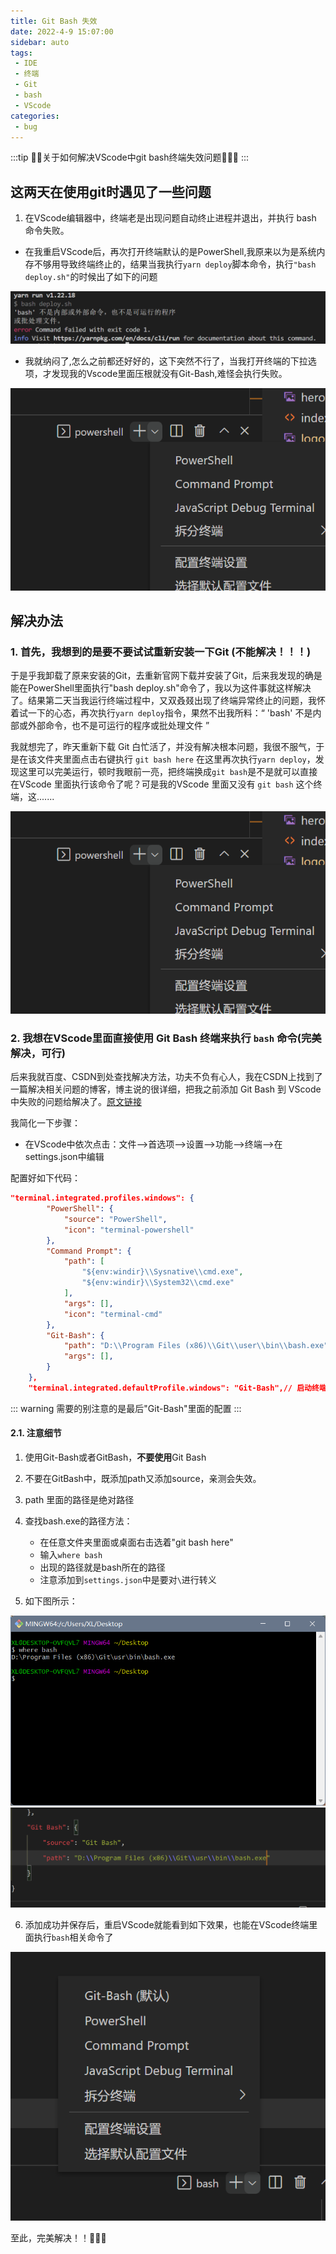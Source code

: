 ```yaml
---
title: Git Bash 失效
date: 2022-4-9 15:07:00
sidebar: auto
tags:
 - IDE
 - 终端
 - Git
 - bash
 - VScode
categories: 
 - bug
---
```


:::tip
:strawberry::tangerine:关于如何解决VScode中git bash终端失效问题:lollipop::strawberry::candy:
:::

<!-- more -->

## 这两天在使用git时遇见了一些问题

1. 在VScode编辑器中，终端老是出现问题自动终止进程并退出，并执行 bash 命令失败。

- 在我重启VScode后，再次打开终端默认的是PowerShell,我原来以为是系统内存不够用导致终端终止的，结果当我执行`yarn deploy`脚本命令，执行`"bash deploy.sh"`的时候出了如下的问题

<img src="./imgages/nogitbash/1.png">

- 我就纳闷了,怎么之前都还好好的，这下突然不行了，当我打开终端的下拉选项，才发现我的Vscode里面压根就没有Git-Bash,难怪会执行失败。

<img src="./imgages/nogitbash/2.png">

## 解决办法

### 1. 首先，我想到的是要不要试试重新安装一下Git (**不能解决！！！**)

于是乎我卸载了原来安装的Git，去重新官网下载并安装了Git，后来我发现的确是能在PowerShell里面执行"bash deploy.sh"命令了，我以为这件事就这样解决了。结果第二天当我运行终端过程中，又双叒叕出现了终端异常终止的问题，我怀着试一下的心态，再次执行`yarn deploy`指令，果然不出我所料：“ 'bash' 不是内部或外部命令，也不是可运行的程序或批处理文件 ”

我就想完了，昨天重新下载 Git 白忙活了，并没有解决根本问题，我很不服气，于是在该文件夹里面点击右键执行 `git bash here` 在这里再次执行`yarn deploy`，发现这里可以完美运行，顿时我眼前一亮，把终端换成`git bash`是不是就可以直接在VScode 里面执行该命令了呢？可是我的VScode 里面又没有 `git bash` 这个终端，这.......

<img src="./imgages/nogitbash/2.png">

### 2. 我想在VScode里面直接使用 Git Bash 终端来执行 `bash` 命令(完美解决，可行)

后来我就百度、CSDN到处查找解决方法，功夫不负有心人，我在CSDN上找到了一篇解决相关问题的博客，博主说的很详细，把我之前添加 Git Bash 到 VScode 中失败的问题给解决了。[原文链接](https://blog.csdn.net/qq_50090137/article/details/120092877)

我简化一下步骤：

  - 在VScode中依次点击：文件-->首选项-->设置-->功能-->终端-->在settings.json中编辑

配置好如下代码：

```json
"terminal.integrated.profiles.windows": {
        "PowerShell": {
            "source": "PowerShell",
            "icon": "terminal-powershell"
        },
        "Command Prompt": {
            "path": [
                "${env:windir}\\Sysnative\\cmd.exe",
                "${env:windir}\\System32\\cmd.exe"
            ],
            "args": [],
            "icon": "terminal-cmd"
        },
        "Git-Bash": {
            "path": "D:\\Program Files (x86)\\Git\\user\\bin\\bash.exe",
            "args": [],
        }
    },
    "terminal.integrated.defaultProfile.windows": "Git-Bash",// 启动终端默认为“git bash”
```

::: warning
需要的别注意的是最后"Git-Bash"里面的配置
:::

#### 2.1. 注意细节

1. 使用Git-Bash或者GitBash，**不要使用**Git Bash

2. 不要在GitBash中，既添加path又添加source，亲测会失效。

3. path 里面的路径是绝对路径

4. 查找bash.exe的路径方法：
    - 在任意文件夹里面或桌面右击选着"git bash here"
    - 输入`where bash`
    - 出现的路径就是bash所在的路径
    - 注意添加到`settings.json`中是要对`\`进行转义

5. 如下图所示：

<img src="./imgages/nogitbash/4.png">

<img src="./imgages/nogitbash/5.png">

6. 添加成功并保存后，重启VScode就能看到如下效果，也能在VScode终端里面执行`bash`相关命令了

<img src="./imgages/nogitbash/6.png">

至此，完美解决！！:tada::tada::tada: